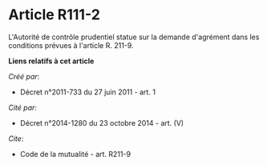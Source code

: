 # Article R111-2

L'Autorité de contrôle prudentiel statue sur la demande d'agrément dans les conditions prévues à l'article R. 211-9.

**Liens relatifs à cet article**

_Créé par_:

  - Décret n°2011-733 du 27 juin 2011 - art. 1

_Cité par_:

  - Décret n°2014-1280 du 23 octobre 2014 - art. (V)

_Cite_:

  - Code de la mutualité - art. R211-9
